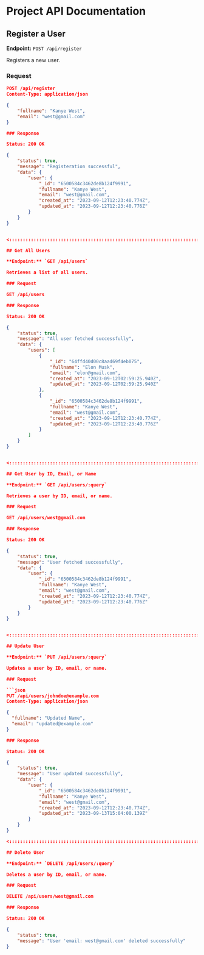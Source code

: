 # Project API Documentation

## Register a User

**Endpoint:** `POST /api/register`

Registers a new user.

### Request

```json
POST /api/register
Content-Type: application/json

{
    "fullname": "Kanye West",
    "email": "west@gmail.com"
}

### Response

Status: 200 OK

{
    "status": true,
    "message": "Registeration successful",
    "data": {
        "user": {
            "_id": "6500584c3462de8b124f9991",
            "fullname": "Kanye West",
            "email": "west@gmail.com",
            "created_at": "2023-09-12T12:23:40.774Z",
            "updated_at": "2023-09-12T12:23:40.776Z"
        }
    }
}


<:::::::::::::::::::::::::::::::::::::::::::::::::::::::::::::::::::::::::::::>

## Get All Users

**Endpoint:** `GET /api/users`

Retrieves a list of all users.

### Request

GET /api/users

### Response

Status: 200 OK

{
    "status": true,
    "message": "All user fetched successfully",
    "data": {
        "users": [
            {
                "_id": "64ffd40d00c8aad69f4eb075",
                "fullname": "Elon Musk",
                "email": "elon@gmail.com",
                "created_at": "2023-09-12T02:59:25.940Z",
                "updated_at": "2023-09-12T02:59:25.940Z"
            },
            {
                "_id": "6500584c3462de8b124f9991",
                "fullname": "Kanye West",
                "email": "west@gmail.com",
                "created_at": "2023-09-12T12:23:40.774Z",
                "updated_at": "2023-09-12T12:23:40.776Z"
            }
        ]
    }
}


<:::::::::::::::::::::::::::::::::::::::::::::::::::::::::::::::::::::::::::::>

## Get User by ID, Email, or Name

**Endpoint:** `GET /api/users/:query`

Retrieves a user by ID, email, or name.

### Request

GET /api/users/west@gmail.com

### Response

Status: 200 OK

{
    "status": true,
    "message": "User fetched successfully",
    "data": {
        "user": {
            "_id": "6500584c3462de8b124f9991",
            "fullname": "Kanye West",
            "email": "west@gmail.com",
            "created_at": "2023-09-12T12:23:40.774Z",
            "updated_at": "2023-09-12T12:23:40.776Z"
        }
    }
}


<:::::::::::::::::::::::::::::::::::::::::::::::::::::::::::::::::::::::::::::>

## Update User

**Endpoint:** `PUT /api/users/:query`

Updates a user by ID, email, or name.

### Request

```json
PUT /api/users/johndoe@example.com
Content-Type: application/json

{
  "fullname": "Updated Name",
  "email": "updated@example.com"
}

### Response

Status: 200 OK

{
    "status": true,
    "message": "User updated successfully",
    "data": {
        "user": {
            "_id": "6500584c3462de8b124f9991",
            "fullname": "Kanye West",
            "email": "west@gmail.com",
            "created_at": "2023-09-12T12:23:40.774Z",
            "updated_at": "2023-09-13T15:04:00.139Z"
        }
    }
}

<:::::::::::::::::::::::::::::::::::::::::::::::::::::::::::::::::::::::::::::>

## Delete User

**Endpoint:** `DELETE /api/users/:query`

Deletes a user by ID, email, or name.

### Request

DELETE /api/users/west@gmail.com

### Response

Status: 200 OK

{
    "status": true,
    "message": "User 'email: west@gmail.com' deleted successfully"
}